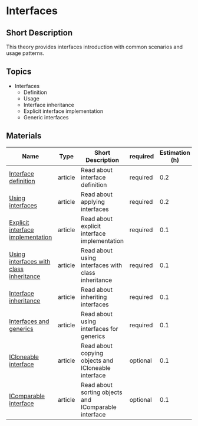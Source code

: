# Interfaces

## Short Description

This theory provides interfaces introduction with common scenarios and usage patterns.

## Topics

* Interfaces
  * Definition
  * Usage
  * Interface inheritance
  * Explicit interface implementation
  * Generic interfaces

## Materials

| Name                                                                                   | Type    | Short Description                                    | required | Estimation (h) |
| -------------------------------------------------------------------------------------- | ------- | ---------------------------------------------------- | -------- | -------------- |
| [Interface definition](https://metanit.com/sharp/tutorial/3.9.php)                     | article | Read about interface definition                      | required | 0.2            |
| [Using interfaces](https://metanit.com/sharp/tutorial/3.49.php)                        | article | Read about applying interfaces                       | required | 0.2            |
| [Explicit interface implementation](https://metanit.com/sharp/tutorial/3.44.php)       | article | Read about explicit interface implementation         | required | 0.1            |
| [Using interfaces with class inheritance](https://metanit.com/sharp/tutorial/3.47.php) | article | Read about using interfaces with class inheritance   | required | 0.1            |
| [Interface inheritance](https://metanit.com/sharp/tutorial/3.48.php)                   | article | Read about inheriting interfaces                     | required | 0.1            |
| [Interfaces and generics](https://metanit.com/sharp/tutorial/3.40.php)                 | article | Read about using interfaces for generics             | required | 0.1            |
| [ICloneable interface](https://metanit.com/sharp/tutorial/3.22.php)                    | article | Read about copying objects and ICloneable interface  | optional | 0.1            |
| [IComparable interface](https://metanit.com/sharp/tutorial/3.23.php)                   | article | Read about sorting objects and IComparable interface | optional | 0.1            |

